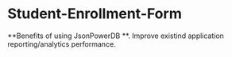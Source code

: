 # Student-Enrollment-Form
**Benefits of using JsonPowerDB
**. Improve existind application reporting/analytics performance.
